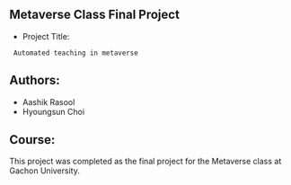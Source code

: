 ## Metaverse Class Final Project
- Project Title:
 

```
 Automated teaching in metaverse
```
  ## Authors:
- Aashik Rasool
- Hyoungsun Choi

## Course:
This project was completed as the final project for the Metaverse class at Gachon University.
